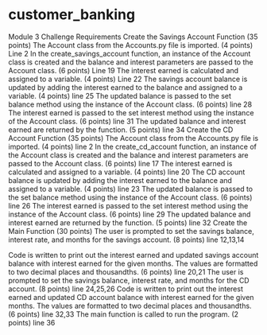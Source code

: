 # customer_banking
Module 3 Challenge
Requirements
Create the Savings Account Function (35 points)
The Account class from the Accounts.py file is imported. (4 points) 
Line 2
In the create_savings_account function, an instance of the Account class is created and the balance and interest parameters are passed to the Account class. (6 points)
Line 19
The interest earned is calculated and assigned to a variable. (4 points)
Line 22
The savings account balance is updated by adding the interest earned to the balance and assigned to a variable. (4 points)
line 25
The updated balance is passed to the set balance method using the instance of the Account class. (6 points)
line 28
The interest earned is passed to the set interest method using the instance of the Account class. (6 points)
line 31
The updated balance and interest earned are returned by the function. (5 points)
line 34
Create the CD Account Function (35 points)
The Account class from the Accounts.py file is imported. (4 points)
line 2
In the create_cd_account function, an instance of the Account class is created and the balance and interest parameters are passed to the Account class. (6 points)
line 17
The interest earned is calculated and assigned to a variable. (4 points)
line 20
The CD account balance is updated by adding the interest earned to the balance and assigned to a variable. (4 points)
line 23
The updated balance is passed to the set balance method using the instance of the Account class. (6 points)
line 26
The interest earned is passed to the set interest method using the instance of the Account class. (6 points)
line 29
The updated balance and interest earned are returned by the function. (5 points)
line 32
Create the Main Function (30 points)
The user is prompted to set the savings balance, interest rate, and months for the savings account. (8 points)
line 12,13,14

Code is written to print out the interest earned and updated savings account balance with interest earned for the given months. The values are formatted to two decimal places and thousandths. (6 points)
line 20,21
The user is prompted to set the savings balance, interest rate, and months for the CD account. (8 points)
line 24,25,26
Code is written to print out the interest earned and updated CD account balance with interest earned for the given months. The values are formatted to two decimal places and thousandths. (6 points)
line 32,33
The main function is called to run the program. (2 points)
line 36
